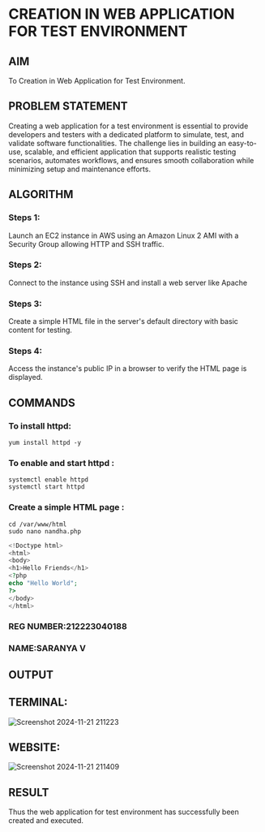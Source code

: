  # CREATION IN WEB APPLICATION FOR TEST ENVIRONMENT
## AIM
To Creation in Web Application for Test Environment.
## PROBLEM STATEMENT
Creating a web application for a test environment is essential to provide developers and testers with a dedicated platform to simulate, test, and validate software functionalities. The challenge lies in building an easy-to-use, scalable, and efficient application that supports realistic testing scenarios, automates workflows, and ensures smooth collaboration while minimizing setup and maintenance efforts.

## ALGORITHM
 ### Steps 1: 
 Launch an EC2 instance in AWS using an Amazon Linux 2 AMI with a Security Group allowing HTTP and SSH traffic.
 ### Steps 2: 
 Connect to the instance using SSH and install a web server like Apache
 ### Steps 3:
 Create a simple HTML file in the server's default directory with basic content for testing.
 ### Steps 4:
 Access the instance's public IP in a browser to verify the HTML page is displayed.
 
 
## COMMANDS
### To install httpd:
```
yum install httpd -y
```
### To enable and start httpd :
```
systemctl enable httpd
systemctl start httpd
```
### Create a simple HTML page :
```
cd /var/www/html
sudo nano nandha.php
```

```php
<!Doctype html>
<html>
<body>
<h1>Hello Friends</h1>
<?php
echo "Hello World";
?>
</body>
</html>
```

### REG NUMBER:212223040188
### NAME:SARANYA V

## OUTPUT
## TERMINAL:
![Screenshot 2024-11-21 211223](https://github.com/user-attachments/assets/fc14897f-1e62-4c21-90f0-b9ce3f9ee7cc)
## WEBSITE:
![Screenshot 2024-11-21 211409](https://github.com/user-attachments/assets/051b5cab-8940-46b9-9352-00e7bcdd9810)

## RESULT
Thus the web application for test environment has successfully been created and executed.

  


